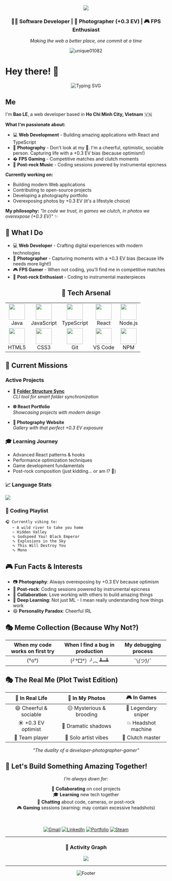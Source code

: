 <div align="center">
  <img src="https://capsule-render.vercel.app/api?type=waving&color=gradient&height=200&section=header&text=Bao%20LE&fontSize=80&fontAlignY=35&animation=twinkling&fontColor=ffffff" />
</div>
<div align="center">
  
  ### 👨‍💻 Software Developer | 📸 Photographer (+0.3 EV) | 🎮 FPS Enthusiast
  
  *Making the web a better place, one commit at a time*
  
  <img src="https://komarev.com/ghpvc/?username=unique01082&label=Profile%20views&color=0e75b6&style=flat" alt="unique01082" />
  
</div>

# Hey there! 👋

<div align="center">
  
  ![Typing SVG](https://readme-typing-svg.herokuapp.com?font=Fira+Code&pause=1000&color=36BCF7&center=true&vCenter=true&width=600&lines=Web+Developer+%7C+Photographer+%2B0.3+EV;Always+trying+to+make+something+great+%26+helpful;Currently+diving+deep+into+new+technologies;Open+for+collaborations+and+learning!)
  
</div>

## Me

I'm **Bao LE**, a web developer based in **Ho Chi Minh City, Vietnam** 🇻🇳

**What I'm passionate about:**
- 💻 **Web Development** - Building amazing applications with React and TypeScript
- 📸 **Photography** - Don't look at my 📸. I'm a cheerful, optimistic, sociable person. Capturing life with a +0.3 EV bias (because optimism!)
- � **FPS Gaming** - Competitive matches and clutch moments
- 🎵 **Post-rock Music** - Coding sessions powered by instrumental epicness

**Currently working on:**
- Building modern Web applications
- Contributing to open-source projects  
- Developing a photography portfolio
- Overexposing photos by +0.3 EV (it's a lifestyle choice)

**My philosophy:** *"In code we trust, in games we clutch, in photos we overexpose (+0.3 EV)"* ✨


## 🎯 What I Do

- 💻 **Web Developer** - Crafting digital experiences with modern technologies
- 📸 **Photographer** - Capturing moments with a +0.3 EV bias (because life needs more light!)
- 🎮 **FPS Gamer** - When not coding, you'll find me in competitive matches
- 🎵 **Post-rock Enthusiast** - Coding to instrumental masterpieces


<div align="center">

## 🚀 Tech Arsenal

<table>
<tr>
  <td align="center"><img src="https://skillicons.dev/icons?i=java" width="50" /><br>Java</td>
  <td align="center"><img src="https://skillicons.dev/icons?i=js" width="50" /><br>JavaScript</td>
  <td align="center"><img src="https://skillicons.dev/icons?i=ts" width="50" /><br>TypeScript</td>
  <td align="center"><img src="https://skillicons.dev/icons?i=react" width="50" /><br>React</td>
  <td align="center"><img src="https://skillicons.dev/icons?i=nodejs" width="50" /><br>Node.js</td>
</tr>
<tr>
  <td align="center"><img src="https://skillicons.dev/icons?i=html" width="50" /><br>HTML5</td>
  <td align="center"><img src="https://skillicons.dev/icons?i=css" width="50" /><br>CSS3</td>
  <td align="center"><img src="https://skillicons.dev/icons?i=git" width="50" /><br>Git</td>
  <td align="center"><img src="https://skillicons.dev/icons?i=vscode" width="50" /><br>VS Code</td>
  <td align="center"><img src="https://skillicons.dev/icons?i=npm" width="50" /><br>NPM</td>
</tr>
</table>

</div>

## 🎯 Current Missions

### Active Projects
- **📁 [Folder Structure Sync](https://github.com/unique01082/folder-structure-sync)**  
  *CLI tool for smart folder synchronization*
  
- **🌐 React Portfolio**  
  *Showcasing projects with modern design*
  
- **📸 Photography Website**  
  *Gallery with that perfect +0.3 EV exposure*

### 🎓 Learning Journey
- Advanced React patterns & hooks
- Performance optimization techniques  
- Game development fundamentals
- Post-rock composition (just kidding... or am I? 🎸)

### 📈 Language Stats
<img src="https://github-readme-stats.vercel.app/api/top-langs/?username=unique01082&layout=compact&theme=tokyonight&hide_border=true" />

### 🎵 Coding Playlist
```
🎧 Currently vibing to:
   ~ A wild river to take you home
   ~ Hidden Valley
   ∿ Godspeed You! Black Emperor
   ∿ Explosions in the Sky  
   ∿ This Will Destroy You
   ∿ Mono
```

## 🎮 Fun Facts & Interests

- 📷 **Photography**: Always overexposing by +0.3 EV because optimism
- 🎸 **Post-rock**: Coding sessions powered by instrumental epicness
- 🤝 **Collaboration**: Love working with others to build amazing things
- 🧠 **Deep Learning**: Not just ML - I mean really understanding how things work
- 😄 **Personality Paradox**: Cheerful IRL

## 🎭 Meme Collection (Because Why Not?)

<div align="center">

| When my code works on first try | When I find a bug in production | My debugging process |
| :-----------------------------: | :-----------------------------: | :------------------: |
|              (°o°)              |         (╯°□°）╯︵ ┻━┻          |     ¯\\_(ツ)_/¯      |

</div>

## 🎭 The Real Me (Plot Twist Edition)

<div align="center">

| 🌅 In Real Life | 📸 In My Photos | 🎮 In Games |
|:---------------:|:---------------:|:-----------:|
| 😄 Cheerful & sociable | 😐 Mysterious & brooding | 🎯 Legendary sniper |
| ☀️ +0.3 EV optimist | 🌙 Dramatic shadows | 💥 Headshot machine |
| 🤝 Team player | 🎨 Solo artist vibes | 👑 Clutch master |

*"The duality of a developer-photographer-gamer"*

</div>

## 🚀 Let's Build Something Amazing Together!

<div align="center">

*I'm always down for:*

🤝 **Collaborating** on cool projects  
🎓 **Learning** new tech together  
💬 **Chatting** about code, cameras, or post-rock  
🎮 **Gaming** sessions (warning: may contain excessive headshots)

<br>

[![Gmail](https://img.shields.io/badge/Gmail-D14836?style=for-the-badge&logo=gmail&logoColor=white)](mailto:bao.lq.it@gmail.com)
[![LinkedIn](https://img.shields.io/badge/LinkedIn-0077B5?style=for-the-badge&logo=linkedin&logoColor=white)](#)
[![Portfolio](https://img.shields.io/badge/Portfolio-000000?style=for-the-badge&logo=vercel&logoColor=white)](#)
[![Steam](https://img.shields.io/badge/Steam-000000?style=for-the-badge&logo=steam&logoColor=white)](https://steamcommunity.com/id/your-steam)

</div>

---

<div align="center">

### 💫 Activity Graph

<img src="https://github-readme-activity-graph.vercel.app/graph?username=unique01082&bg_color=1a1b27&color=be90f2&line=638fda&point=35b9ab&area=true&hide_border=true" />

</div>

---

<div align="center">

![Footer](https://capsule-render.vercel.app/api?type=waving&color=gradient&height=100&section=footer&animation=twinkling)

</div>
